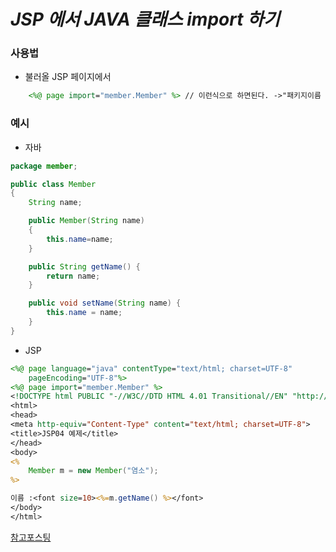 # _JSP 에서 JAVA 클래스 import 하기_

### 사용법

- 불러올 JSP 페이지에서

```jsp
    <%@ page import="member.Member" %> // 이런식으로 하면된다. ->"패키지이름 . 클래스이름"
```

### 예시

- 자바

```java
package member;

public class Member
{
    String name;

    public Member(String name)
    {
        this.name=name;
    }

    public String getName() {
        return name;
    }

    public void setName(String name) {
        this.name = name;
    }
}
```

- JSP

```jsp
<%@ page language="java" contentType="text/html; charset=UTF-8"
    pageEncoding="UTF-8"%>
<%@ page import="member.Member" %>
<!DOCTYPE html PUBLIC "-//W3C//DTD HTML 4.01 Transitional//EN" "http://www.w3.org/TR/html4/loose.dtd">
<html>
<head>
<meta http-equiv="Content-Type" content="text/html; charset=UTF-8">
<title>JSP04 예제</title>
</head>
<body>
<%
    Member m = new Member("염소");
%>

이름 :<font size=10><%=m.getName() %></font>
</body>
</html>
```

[참고포스팅](https://goat-park.tistory.com/3)
